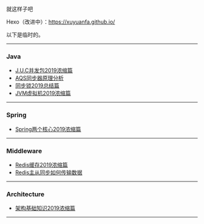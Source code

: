就这样子吧

Hexo（改进中）：https://xuyuanfa.github.io/

以下是临时的。

-----------------------------------------------------------------------

### Java
- [J.U.C并发包2019浓缩篇](https://github.com/xuyuanfa/blog/issues/2#issue-504624919)
- [AQS同步器原理分析](https://github.com/xuyuanfa/blog/issues/7#issue-505764458)
- [同步锁2019总结篇](https://github.com/xuyuanfa/blog/issues/10#issue-506160368)
- [JVM虚拟机2019浓缩篇](https://github.com/xuyuanfa/blog/issues/3#issue-505015302)

-----------------------------------------------------------------------

### Spring
- [Spring两个核心2019浓缩篇](https://github.com/xuyuanfa/blog/issues/4#issue-505170321)

-----------------------------------------------------------------------

### Middleware
- [Redis缓存2019浓缩篇](https://github.com/xuyuanfa/blog/issues/5#issue-505255093)
- [Redis主从同步如何传输数据](https://github.com/xuyuanfa/blog/issues/6#issue-505258724)

-----------------------------------------------------------------------

### Architecture
- [架构基础知识2019浓缩篇](https://github.com/xuyuanfa/blog/issues/9#issue-506119589)

-----------------------------------------------------------------------
